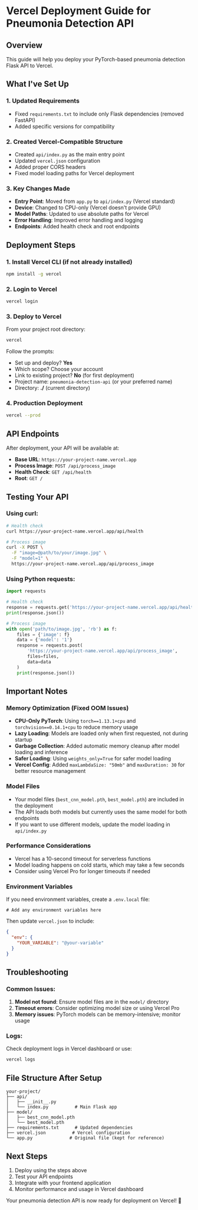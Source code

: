 # Vercel Deployment Guide for Pneumonia Detection API

## Overview

This guide will help you deploy your PyTorch-based pneumonia detection Flask API to Vercel.

## What I've Set Up

### 1. Updated Requirements

- Fixed `requirements.txt` to include only Flask dependencies (removed FastAPI)
- Added specific versions for compatibility

### 2. Created Vercel-Compatible Structure

- Created `api/index.py` as the main entry point
- Updated `vercel.json` configuration
- Added proper CORS headers
- Fixed model loading paths for Vercel deployment

### 3. Key Changes Made

- **Entry Point**: Moved from `app.py` to `api/index.py` (Vercel standard)
- **Device**: Changed to CPU-only (Vercel doesn't provide GPU)
- **Model Paths**: Updated to use absolute paths for Vercel
- **Error Handling**: Improved error handling and logging
- **Endpoints**: Added health check and root endpoints

## Deployment Steps

### 1. Install Vercel CLI (if not already installed)

```bash
npm install -g vercel
```

### 2. Login to Vercel

```bash
vercel login
```

### 3. Deploy to Vercel

From your project root directory:

```bash
vercel
```

Follow the prompts:

- Set up and deploy? **Yes**
- Which scope? Choose your account
- Link to existing project? **No** (for first deployment)
- Project name: `pneumonia-detection-api` (or your preferred name)
- Directory: **./** (current directory)

### 4. Production Deployment

```bash
vercel --prod
```

## API Endpoints

After deployment, your API will be available at:

- **Base URL**: `https://your-project-name.vercel.app`
- **Process Image**: `POST /api/process_image`
- **Health Check**: `GET /api/health`
- **Root**: `GET /`

## Testing Your API

### Using curl:

```bash
# Health check
curl https://your-project-name.vercel.app/api/health

# Process image
curl -X POST \
  -F "image=@path/to/your/image.jpg" \
  -F "model=1" \
  https://your-project-name.vercel.app/api/process_image
```

### Using Python requests:

```python
import requests

# Health check
response = requests.get('https://your-project-name.vercel.app/api/health')
print(response.json())

# Process image
with open('path/to/image.jpg', 'rb') as f:
    files = {'image': f}
    data = {'model': '1'}
    response = requests.post(
        'https://your-project-name.vercel.app/api/process_image',
        files=files,
        data=data
    )
    print(response.json())
```

## Important Notes

### Memory Optimization (Fixed OOM Issues)

- **CPU-Only PyTorch**: Using `torch==1.13.1+cpu` and `torchvision==0.14.1+cpu` to reduce memory usage
- **Lazy Loading**: Models are loaded only when first requested, not during startup
- **Garbage Collection**: Added automatic memory cleanup after model loading and inference
- **Safer Loading**: Using `weights_only=True` for safer model loading
- **Vercel Config**: Added `maxLambdaSize: "50mb"` and `maxDuration: 30` for better resource management

### Model Files

- Your model files (`best_cnn_model.pth`, `best_model.pth`) are included in the deployment
- The API loads both models but currently uses the same model for both endpoints
- If you want to use different models, update the model loading in `api/index.py`

### Performance Considerations

- Vercel has a 10-second timeout for serverless functions
- Model loading happens on cold starts, which may take a few seconds
- Consider using Vercel Pro for longer timeouts if needed

### Environment Variables

If you need environment variables, create a `.env.local` file:

```
# Add any environment variables here
```

Then update `vercel.json` to include:

```json
{
  "env": {
    "YOUR_VARIABLE": "@your-variable"
  }
}
```

## Troubleshooting

### Common Issues:

1. **Model not found**: Ensure model files are in the `model/` directory
2. **Timeout errors**: Consider optimizing model size or using Vercel Pro
3. **Memory issues**: PyTorch models can be memory-intensive; monitor usage

### Logs:

Check deployment logs in Vercel dashboard or use:

```bash
vercel logs
```

## File Structure After Setup

```
your-project/
├── api/
│   ├── __init__.py
│   └── index.py          # Main Flask app
├── model/
│   ├── best_cnn_model.pth
│   └── best_model.pth
├── requirements.txt      # Updated dependencies
├── vercel.json          # Vercel configuration
└── app.py              # Original file (kept for reference)
```

## Next Steps

1. Deploy using the steps above
2. Test your API endpoints
3. Integrate with your frontend application
4. Monitor performance and usage in Vercel dashboard

Your pneumonia detection API is now ready for deployment on Vercel! 🚀

